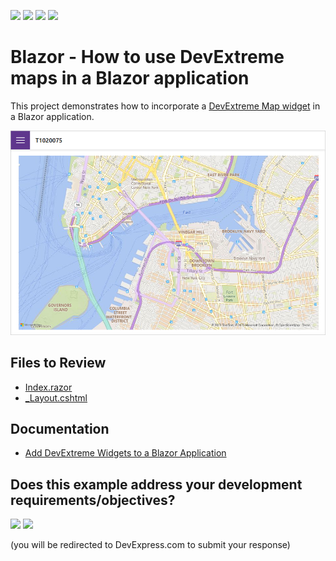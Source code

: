 <!-- default badges list -->
![](https://img.shields.io/endpoint?url=https://codecentral.devexpress.com/api/v1/VersionRange/460853146/22.1.3%2B)
[![](https://img.shields.io/badge/Open_in_DevExpress_Support_Center-FF7200?style=flat-square&logo=DevExpress&logoColor=white)](https://supportcenter.devexpress.com/ticket/details/T1069428)
[![](https://img.shields.io/badge/📖_How_to_use_DevExpress_Examples-e9f6fc?style=flat-square)](https://docs.devexpress.com/GeneralInformation/403183)
[![](https://img.shields.io/badge/💬_Leave_Feedback-feecdd?style=flat-square)](#does-this-example-address-your-development-requirementsobjectives)
<!-- default badges end -->
# Blazor - How to use DevExtreme maps in a Blazor application

This project demonstrates how to incorporate a [DevExtreme Map widget](https://js.devexpress.com/Documentation/Guide/UI_Components/Map/Overview/) in a Blazor application.

![DevExtreme Map widget](devextreme-maps.png)

## Files to Review

- [Index.razor](./T1020075/T1020075/Pages/Index.razor)
- [_Layout.cshtml](./T1020075/T1020075/Pages/_Layout.cshtml)

## Documentation

- [Add DevExtreme Widgets to a Blazor Application](https://docs.devexpress.com/Blazor/403578/common-concepts/add-devextreme-widgets-to-application)

<!-- feedback -->
## Does this example address your development requirements/objectives?

[<img src="https://www.devexpress.com/support/examples/i/yes-button.svg"/>](https://www.devexpress.com/support/examples/survey.xml?utm_source=github&utm_campaign=blazor-use-devextreme-circular-gauge&~~~was_helpful=yes) [<img src="https://www.devexpress.com/support/examples/i/no-button.svg"/>](https://www.devexpress.com/support/examples/survey.xml?utm_source=github&utm_campaign=blazor-use-devextreme-circular-gauge&~~~was_helpful=no)

(you will be redirected to DevExpress.com to submit your response)
<!-- feedback end -->
